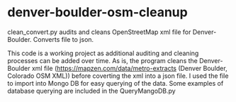 # denver-boulder-osm-cleanup
clean_convert.py audits and cleans OpenStreetMap xml file for Denver-Boulder. Converts file to json. 

This code is a working project as additional auditing and cleaning processes can be added over time. 
As is, the program cleans the Denver-Boulder xml file (https://mapzen.com/data/metro-extracts (Denver Boulder, Colorado OSM XML))
before coverting the xml into a json file. I used the file to import into Mongo DB for easy querying of the data. Some examples of database querying are included in the QueryMangoDB.py


